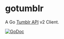 gotumblr
========

A Go [Tumblr API](http://www.tumblr.com/docs/en/api/v2) v2 Client.

[![GoDoc](https://godoc.org/github.com/MariaTerzieva/gotumblr?status.png)](https://godoc.org/github.com/MariaTerzieva/gotumblr)
